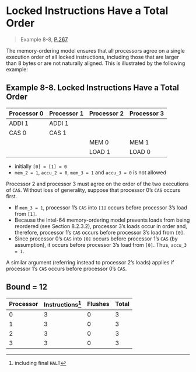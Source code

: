 # Locked Instructions Have a Total Order

> Example 8-8, [P.267](https://software.intel.com/sites/default/files/managed/7c/f1/253668-sdm-vol-3a.pdf#page=267)

The memory-ordering model ensures that all processors agree on a single execution order of all locked instructions, including those that are larger than 8 bytes or are not naturally aligned.
This is illustrated by the following example:

## Example 8-8. Locked Instructions Have a Total Order

| Processor 0 | Processor 1 | Processor 2 | Processor 3 |
| ----------- | ----------- | ----------- | ----------- |
| ADDI 1      | ADDI 1      |             |             |
| CAS 0       | CAS 1       |             |             |
|             |             | MEM 0       | MEM 1       |
|             |             | LOAD 1      | LOAD 0      |

* initially `[0] = [1] = 0`
* `mem_2 = 1`, `accu_2 = 0`, `mem_3 = 1` and `accu_3 = 0` is not allowed

Processor 2 and processor 3 must agree on the order of the two executions of `CAS`.
Without loss of generality, suppose that processor 0’s `CAS` occurs first.

* If `mem_3 = 1`, processor 1’s `CAS` into `[1]` occurs before processor 3’s load from `[1]`.
* Because the Intel-64 memory-ordering model prevents loads from being reordered (see Section 8.2.3.2), processor 3’s loads occur in order and, therefore, processor 1’s `CAS` occurs before processor 3’s load from `[0]`.
* Since processor 0’s `CAS` into `[0]` occurs before processor 1’s `CAS` (by assumption), it occurs before processor 3’s load from `[0]`.
  Thus, `accu_3 = 1`.

A similar argument (referring instead to processor 2’s loads) applies if processor 1’s `CAS` occurs before processor 0’s `CAS`.

## Bound = 12

| Processor | Instructions[^1]  | Flushes | Total |
| --------- | ----------------  | ------- | ----- |
| 0         | 3                 | 0       | 3     |
| 1         | 3                 | 0       | 3     |
| 2         | 3                 | 0       | 3     |
| 3         | 3                 | 0       | 3     |

[^1]: including final `HALT`
